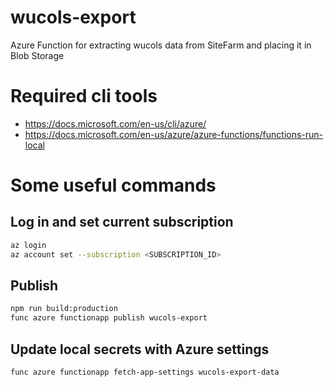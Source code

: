 # wucols-export
Azure Function for extracting wucols data from SiteFarm and placing it in Blob Storage

# Required cli tools
- https://docs.microsoft.com/en-us/cli/azure/
- https://docs.microsoft.com/en-us/azure/azure-functions/functions-run-local

# Some useful commands

## Log in and set current subscription
```bash
az login
az account set --subscription <SUBSCRIPTION_ID>
```

## Publish
```bash
npm run build:production
func azure functionapp publish wucols-export
```

## Update local secrets with Azure settings
```bash
func azure functionapp fetch-app-settings wucols-export-data
```



